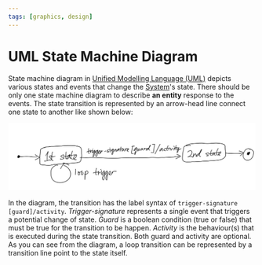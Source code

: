 ```yaml
---
tags: [graphics, design]
---
```


# UML State Machine Diagram

State machine diagram in [Unified Modelling Language (UML)](202304011211.md)
depicts various states and events that change the [System](202303242148.md)'s
state. There should be only one state machine diagram to describe **an entity**
response to the events. The state transition is represented by an arrow-head
line connect one state to another like shown below:

![State machine diagram](pic/uml-state-machine-diagram.png)

In the diagram, the transition has the label syntax of `trigger-signature
[guard]/activity`. *Trigger-signature* represents a single event that triggers a
potential change of state. *Guard* is a boolean condition (true or false) that
must be true for the transition to be happen. *Activity* is the behaviour(s)
that is executed during the state transition. Both guard and activity are
optional. As you can see from the diagram, a loop transition can be represented
by a transition line point to the state itself.
